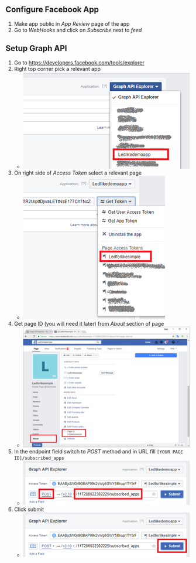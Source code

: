 
## Configure Facebook App

1. Make app public in *App Review* page of the app
1. Go to *WebHooks* and click on *Subscribe* next to *feed* 

## Setup Graph API

1. Go to https://developers.facebook.com/tools/explorer
1. Right top corner pick a relevant app
   * ![](/images/facebook-graph-1.png)
1. On right side of *Access Token* select a relevant page
   * ![](/images/facebook-graph-2.png)
1. Get page ID (you will need it later) from *About* section of page
   * ![](/images/facebook-graph-3.png)
1. In the endpoint field switch to *POST* method and in URL fill `[YOUR PAGE ID]/subscribed_apps`
   * ![](/images/facebook-graph-4.png)
1. Click submit
   * ![](/images/facebook-graph-5.png)
   
